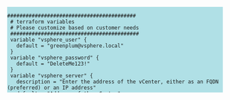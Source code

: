 <html>
<body>

<style>
    #long-code-block {background-color: powderblue; max-height: 200px}
    h1   {color: blue;}
    p    {color: red;}
</style>

<pre class="asd" id="long-code-block">
<code>
##########################################
 # terraform variables
 # Please customize based on customer needs
 ##########################################
 variable "vsphere_user" {
   default = "greenplum@vsphere.local"
 }
 variable "vsphere_password" {
   default = "DeleteMe123!"
 }
 variable "vsphere_server" {
   description = "Enter the address of the vCenter, either as an FQDN (preferred) or an IP address"
   default = "Address.of.the.vCenter"
 }
 variable "vsphere_datacenter" {
   default = "name of the data center"
 }
 variable "vsphere_compute_cluster" {
   default = "name of the compute cluster"
 }
 variable "vsphere_datastore" {
   default = "name of vSAN datastore"
 }

 variable "vsphere_storage_policy" {
   description = "Enter the custom name for your storage policy defined during Setting Up vSphere Storage/Encryption"
   default = "vSAN Greenplum FTT1 RAID1 Stripe1 Thick No Encryption"
 }
 variable "vm_template_name" {
   description = "VM template with vmware-tools and Greenplum installed"
   default = "greenplum-db-template"
 }
 variable "greenplum_instance_id" {
   description = "A unique identifier for this Greenplum instance"
   default = 1
 }

 variable "resource_pool_name" {
   description= "The name of a dedicated resource pool for Greenplum VMs which will be created by Terraform"
   default = "greenplum"
 }

 variable "number_of_segment_vms" {
   type = number

   description = "The total number of segment VMs. This will be split in half for both primary and mirror VMs."
   default = 64

   validation {
     condition = (
       var.number_of_segment_vms >= 2 &&
       var.number_of_segment_vms <= 248 &&
       var.number_of_segment_vms % 2 == 0
     )
     error_message = "The number of segment hosts must be an even number between 2 and 248."
   }
 }

 variable "gp_virtual_external_network" {
   default = "gp-virtual-external"
 }
 variable "gp_virtual_internal_network" {
   default = "gp-virtual-internal"
 }
 variable "gp_virtual_etl_bar_network" {
   default = "gp-virtual-etl-bar"
 }

 # gp-virtual-external network settings
 variable "gp_virtual_external_ipv4_addresses" {
   type = list(string)
   description = "The routable IP addresses for mdw and smdw, in that order"
   default = ["10.0.0.111", "10.0.0.112"]
 }
 variable "gp_virtual_external_ipv4_netmask" {
   description = "Netmask bitcount, e.g. 24"
   default = 24
 }
 variable "gp_virtual_external_gateway" {
   description = "Gateway for the gp-virtual-external network, e.g. 10.0.0.1"
   default = "10.0.0.1"
 }
 variable "dns_servers" {
   type = list(string)
   description = "The DNS servers for the routable network, e.g. 8.8.8.8"
   default = ["8.8.8.8"]
 }

 # gp-virtual-internal network settings
 variable "gp_virtual_internal_ipv4_cidr" {
   type = string
   description = "The leading octets for the internal network IP range, e.g. '192.168.1.0/24' or '172.16.0.0/21'"
   default = "172.16.0.0/21"
 }
 variable "master_gp_virtual_internal_ipv4_offset" {
   description = "The starting IP of the master VM in gp-virtual-internal"
   default = 250
 }
 variable "segment_gp_virtual_internal_ipv4_offset" {
   description = "The starting IP of the segment VM in gp-virtual-internal"
   default = 2
 }

 # gp-virtual-etl-bar network settings
 variable "gp_virtual_etl_bar_ipv4_cidr" {
   type = string
   description = "The leading octets for the data backup (doesn't have to be routable) network IP range, e.g. '192.168.2.0/24' or '172.17.0.0/21'"
   default = "172.17.0.0/21"
 }
 variable "master_gp_virtual_etl_bar_ipv4_offset" {
   description = "The starting IP of the master VM in gp-virtual-etl-bar"
   default = 250
 }
 variable "segment_gp_virtual_etl_bar_ipv4_offset" {
   description = "The starting IP of the segment VM in gp-virtual-etl-bar"
   default = 2
 }

 ######################
 # terraform scripts
 # PLEASE DO NOT CHANGE
 ######################
 provider "vsphere" {
   user           = var.vsphere_user
   password       = var.vsphere_password
   vsphere_server = var.vsphere_server

   # If you have a self-signed cert
   allow_unverified_ssl = true
 }

 # all of these things need to be known for a deploy to work
 data "vsphere_datacenter" "dc" {
   name          = var.vsphere_datacenter
 }

 data "vsphere_datastore" "datastore" {
   name          = var.vsphere_datastore
   datacenter_id = data.vsphere_datacenter.dc.id
 }

 data "vsphere_network" "gp_virtual_external_network" {
   name          = var.gp_virtual_external_network
   datacenter_id = data.vsphere_datacenter.dc.id
 }

 data "vsphere_network" "gp_virtual_internal_network" {
   name          = var.gp_virtual_internal_network
   datacenter_id = data.vsphere_datacenter.dc.id
 }

 # vSphere distributed port group for ETL, backup and restore traffic
 data "vsphere_network" "gp_virtual_etl_bar_network" {
   name          = var.gp_virtual_etl_bar_network
   datacenter_id = data.vsphere_datacenter.dc.id
 }

 data "vsphere_compute_cluster" "compute_cluster" {
   name          = var.vsphere_compute_cluster
   datacenter_id = data.vsphere_datacenter.dc.id
 }

 data "vsphere_storage_policy" "policy" {
   name = var.vsphere_storage_policy
 }

 # this points at the template created by the image folder
 data "vsphere_virtual_machine" "template" {
   name          = var.vm_template_name
   datacenter_id = data.vsphere_datacenter.dc.id
 }

 locals {
   memory = data.vsphere_virtual_machine.template.memory
   memory_reservation = data.vsphere_virtual_machine.template.memory / 2
   num_cpus = data.vsphere_virtual_machine.template.num_cpus
   root_disk_size_in_gb = data.vsphere_virtual_machine.template.disks[0].size
   data_disk_size_in_gb = data.vsphere_virtual_machine.template.disks[1].size
   gp_virtual_internal_ipv4_netmask = parseint(regex("/(\d+)$", var.gp_virtual_internal_ipv4_cidr)[0], 10)
   master_internal_ip = cidrhost(var.gp_virtual_internal_ipv4_cidr, (pow(2,(32 - local.gp_virtual_internal_ipv4_netmask))-1)-5)
   standby_internal_ip = cidrhost(var.gp_virtual_internal_ipv4_cidr, (pow(2,(32 - local.gp_virtual_internal_ipv4_netmask))-1)-4)
   gp_virtual_etl_bar_ipv4_netmask = parseint(regex("/(\d+)$", var.gp_virtual_etl_bar_ipv4_cidr)[0], 10)
   master_etl_bar_ip = cidrhost(var.gp_virtual_etl_bar_ipv4_cidr, (pow(2,(32 - local.gp_virtual_etl_bar_ipv4_netmask))-1)-5)
   standby_etl_bar_ip = cidrhost(var.gp_virtual_etl_bar_ipv4_cidr, (pow(2,(32 - local.gp_virtual_etl_bar_ipv4_netmask))-1)-4)
 }

 resource "vsphere_resource_pool" "pool" {
   name                    = "${var.resource_pool_name}-${var.greenplum_instance_id}"
   parent_resource_pool_id = data.vsphere_compute_cluster.compute_cluster.resource_pool_id
 }

 resource "vsphere_virtual_machine" "segment_hosts" {
   count = var.number_of_segment_vms
   name = format("gp-%d-sdw-%0.3d", var.greenplum_instance_id, count.index + 1)
   resource_pool_id = vsphere_resource_pool.pool.id
   wait_for_guest_net_routable = false
   wait_for_guest_net_timeout = 0
   guest_id = data.vsphere_virtual_machine.template.guest_id
   datastore_id = data.vsphere_datastore.datastore.id
   storage_policy_id = data.vsphere_storage_policy.policy.id
   scsi_controller_count = 2

   memory = local.memory
   memory_reservation = local.memory_reservation
   num_cpus = local.num_cpus
   cpu_share_level = "normal"
   memory_share_level = "normal"

   network_interface {
     network_id = data.vsphere_network.gp_virtual_internal_network.id
   }

   network_interface {
     network_id = data.vsphere_network.gp_virtual_etl_bar_network.id
   }

   swap_placement_policy = "vmDirectory"
   enable_disk_uuid = "true"
   disk {
     label = "disk0"
     size  = local.root_disk_size_in_gb
     unit_number = 0
     eagerly_scrub = true
     thin_provisioned = false
     datastore_id = data.vsphere_datastore.datastore.id
     storage_policy_id = data.vsphere_storage_policy.policy.id
   }

   disk {
     label = "disk1"
     size  = local.data_disk_size_in_gb
     unit_number = 1
     eagerly_scrub = true
     thin_provisioned = false
     datastore_id = data.vsphere_datastore.datastore.id
     storage_policy_id = data.vsphere_storage_policy.policy.id
   }

   clone {
     template_uuid = data.vsphere_virtual_machine.template.id

     customize {
       linux_options {
         host_name = "sdw${count.index + 1}"
         domain    = "local"
       }

       network_interface {
         ipv4_address = cidrhost(var.gp_virtual_internal_ipv4_cidr, count.index + var.segment_gp_virtual_internal_ipv4_offset)
         ipv4_netmask = local.gp_virtual_internal_ipv4_netmask
       }

       network_interface {
         ipv4_address = cidrhost(var.gp_virtual_etl_bar_ipv4_cidr, count.index + var.segment_gp_virtual_etl_bar_ipv4_offset)
         ipv4_netmask = local.gp_virtual_etl_bar_ipv4_netmask
       }
     }
   }
 }

 resource "vsphere_virtual_machine" "master_hosts" {
   count = 2
   name = count.index == 0 ? format("gp-%d-mdw", var.greenplum_instance_id) : count.index == 1 ? format("gp-%d-smdw", var.greenplum_instance_id) : format("gp-%d-smdw-%d", var.greenplum_instance_id, count.index)
   resource_pool_id = vsphere_resource_pool.pool.id
   wait_for_guest_net_routable = false
   wait_for_guest_net_timeout = 0
   guest_id = data.vsphere_virtual_machine.template.guest_id
   datastore_id = data.vsphere_datastore.datastore.id
   storage_policy_id = data.vsphere_storage_policy.policy.id

   memory = local.memory
   memory_reservation = local.memory_reservation
   num_cpus = local.num_cpus
   cpu_share_level = "normal"
   memory_share_level = "normal"

   network_interface {
     network_id = data.vsphere_network.gp_virtual_internal_network.id
   }

   network_interface {
     network_id = data.vsphere_network.gp_virtual_etl_bar_network.id
   }

   network_interface {
     network_id = data.vsphere_network.gp_virtual_external_network.id
   }

   swap_placement_policy = "vmDirectory"
   enable_disk_uuid = "true"

   disk {
     label = "disk0"
     size  = local.root_disk_size_in_gb
     unit_number = 0
     eagerly_scrub = true
     thin_provisioned = false
     datastore_id = data.vsphere_datastore.datastore.id
     storage_policy_id = data.vsphere_storage_policy.policy.id
   }

   disk {
     label = "disk1"
     size  = local.data_disk_size_in_gb
     unit_number = 1
     eagerly_scrub = true
     thin_provisioned = false
     datastore_id = data.vsphere_datastore.datastore.id
     storage_policy_id = data.vsphere_storage_policy.policy.id
   }

   clone {
     template_uuid = data.vsphere_virtual_machine.template.id
     customize {
       linux_options {
         # master is always the first
         # standby master is always the second
         host_name = count.index == 0 ? format("mdw") : format("smdw")
         domain    = "local"
       }

       network_interface {
         ipv4_address = count.index == 0 ? local.master_internal_ip : local.standby_internal_ip
         ipv4_netmask = local.gp_virtual_internal_ipv4_netmask
       }

       network_interface {
         ipv4_address = count.index == 0 ? local.master_etl_bar_ip : local.standby_etl_bar_ip
         ipv4_netmask = local.gp_virtual_etl_bar_ipv4_netmask
       }

       network_interface {
         ipv4_address = var.gp_virtual_external_ipv4_addresses[count.index]
         ipv4_netmask = var.gp_virtual_external_ipv4_netmask
       }

       ipv4_gateway = var.gp_virtual_external_gateway
       dns_server_list = var.dns_servers
     }
   }
 }

 resource "vsphere_compute_cluster_vm_anti_affinity_rule" "master_vm_anti_affinity_rule" {
     count               = 1
     enabled             = true
     mandatory           = true
     compute_cluster_id  = data.vsphere_compute_cluster.compute_cluster.id
     name                = format("master-vm-anti-affinity-rule")
     virtual_machine_ids = toset(vsphere_virtual_machine.master_hosts.*.id)
 }

 resource "vsphere_compute_cluster_vm_anti_affinity_rule" "segment_vm_anti_affinity_rule" {
     count               = var.number_of_segment_vms / 2
     enabled             = true
     mandatory           = true
     compute_cluster_id  = data.vsphere_compute_cluster.compute_cluster.id
     name                = format("segment-vm-anti-affinity-rule-sdw%0.3d-sdw%0.3d", count.index*2+1, count.index*2+2)
     virtual_machine_ids = [
         element(vsphere_virtual_machine.segment_hosts.*.id, count.index*2),
         element(vsphere_virtual_machine.segment_hosts.*.id, count.index*2+1),
     ]
 }
</code>
</pre>
</body>
</html>
